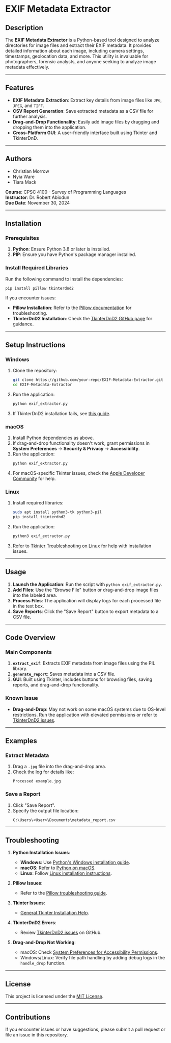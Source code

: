 # EXIF Metadata Extractor

## Description
The **EXIF Metadata Extractor** is a Python-based tool designed to analyze directories for image files and extract their EXIF metadata. It provides detailed information about each image, including camera settings, timestamps, geolocation data, and more. This utility is invaluable for photographers, forensic analysts, and anyone seeking to analyze image metadata effectively.

---

## Features
- **EXIF Metadata Extraction**: Extract key details from image files like `JPG`, `JPEG`, and `TIFF`.
- **CSV Report Generation**: Save extracted metadata as a CSV file for further analysis.
- **Drag-and-Drop Functionality**: Easily add image files by dragging and dropping them into the application.
- **Cross-Platform GUI**: A user-friendly interface built using Tkinter and TkinterDnD.

---

## Authors
- Christian Morrow  
- Nyia Ware  
- Tiara Mack  

**Course**: CPSC 4100 - Survey of Programming Languages  
**Instructor**: Dr. Robert Abiodun  
**Due Date**: November 30, 2024  

---

## Installation

### Prerequisites
1. **Python**: Ensure Python 3.8 or later is installed.
2. **PIP**: Ensure you have Python's package manager installed.

### Install Required Libraries
Run the following command to install the dependencies:
```bash
pip install pillow tkinterdnd2
```

If you encounter issues:
- **Pillow Installation**: Refer to the [Pillow documentation](https://pillow.readthedocs.io/en/stable/installation.html) for troubleshooting.
- **TkinterDnD2 Installation**: Check the [TkinterDnD2 GitHub page](https://github.com/pearu/tkinterdnd2) for guidance.

---

## Setup Instructions

### Windows
1. Clone the repository:
   ```bash
   git clone https://github.com/your-repo/EXIF-Metadata-Extractor.git
   cd EXIF-Metadata-Extractor
   ```
2. Run the application:
   ```bash
   python exif_extractor.py
   ```
3. If TkinterDnD2 installation fails, see [this guide](https://github.com/pearu/tkinterdnd2#installation).

### macOS
1. Install Python dependencies as above.
2. If drag-and-drop functionality doesn't work, grant permissions in **System Preferences** → **Security & Privacy** → **Accessibility**.
3. Run the application:
   ```bash
   python exif_extractor.py
   ```
4. For macOS-specific Tkinter issues, check the [Apple Developer Community](https://developer.apple.com/forums/) for help.

### Linux
1. Install required libraries:
   ```bash
   sudo apt install python3-tk python3-pil
   pip install tkinterdnd2
   ```
2. Run the application:
   ```bash
   python3 exif_extractor.py
   ```
3. Refer to [Tkinter Troubleshooting on Linux](https://wiki.python.org/moin/TkInter) for help with installation issues.

---

## Usage

1. **Launch the Application**: Run the script with `python exif_extractor.py`.
2. **Add Files**: Use the "Browse File" button or drag-and-drop image files into the labeled area.
3. **Process Files**: The application will display logs for each processed file in the text box.
4. **Save Reports**: Click the "Save Report" button to export metadata to a CSV file.

---

## Code Overview

### Main Components
1. **`extract_exif`**: Extracts EXIF metadata from image files using the PIL library.
2. **`generate_report`**: Saves metadata into a CSV file.
3. **GUI**: Built using Tkinter, includes buttons for browsing files, saving reports, and drag-and-drop functionality.

### Known Issue
- **Drag-and-Drop**: May not work on some macOS systems due to OS-level restrictions. Run the application with elevated permissions or refer to [TkinterDnD2 issues](https://github.com/pearu/tkinterdnd2/issues).

---

## Examples

### Extract Metadata
1. Drag a `.jpg` file into the drag-and-drop area.
2. Check the log for details like:
   ```
   Processed example.jpg
   ```

### Save a Report
1. Click "Save Report".
2. Specify the output file location:
   ```
   C:\Users\<User>\Documents\metadata_report.csv
   ```

---

## Troubleshooting

1. **Python Installation Issues**:
   - **Windows**: Use [Python's Windows installation guide](https://docs.python.org/3/using/windows.html).
   - **macOS**: Refer to [Python on macOS](https://docs.python.org/3/using/mac.html).
   - **Linux**: Follow [Linux installation instructions](https://docs.python.org/3/using/unix.html).

2. **Pillow Issues**:
   - Refer to the [Pillow troubleshooting guide](https://pillow.readthedocs.io/en/stable/installation.html#troubleshooting).

3. **Tkinter Issues**:
   - [General Tkinter Installation Help](https://tkdocs.com/tutorial/install.html).

4. **TkinterDnD2 Errors**:
   - Review [TkinterDnD2 issues](https://github.com/pearu/tkinterdnd2/issues) on GitHub.

5. **Drag-and-Drop Not Working**:
   - macOS: Check [System Preferences for Accessibility Permissions](https://support.apple.com/en-us/HT201899).
   - Windows/Linux: Verify file path handling by adding debug logs in the `handle_drop` function.

---

## License
This project is licensed under the [MIT License](https://opensource.org/licenses/MIT).

---

## Contributions
If you encounter issues or have suggestions, please submit a pull request or file an issue in this repository.  
